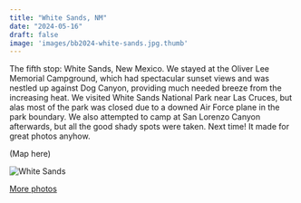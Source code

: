 ```yaml
---
title: "White Sands, NM"
date: "2024-05-16"
draft: false
image: 'images/bb2024-white-sands.jpg.thumb'
---
```


The fifth stop: White Sands, New Mexico. We stayed at the Oliver Lee Memorial Campground, which had spectacular sunset views and was nestled up against Dog Canyon, providing much needed breeze from the increasing heat. We visited White Sands National Park near Las Cruces, but alas most of the park was closed due to a downed Air Force plane in the park boundary. We also attempted to camp at San Lorenzo Canyon afterwards, but all the good shady spots were taken. Next time! It made for great photos anyhow.

(Map here)

![White Sands](/images/bb2024-white-sands.jpg)


[More photos](https://photos.app.goo.gl/cbn9sHEG2XRc8PFe7)

